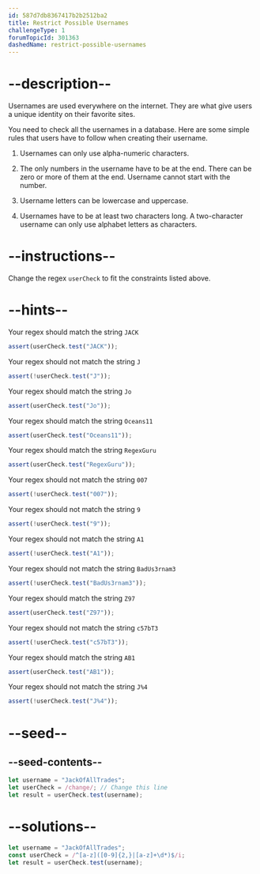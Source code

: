 ```yaml
---
id: 587d7db8367417b2b2512ba2
title: Restrict Possible Usernames
challengeType: 1
forumTopicId: 301363
dashedName: restrict-possible-usernames
---
```


# --description--

Usernames are used everywhere on the internet. They are what give users a unique identity on their favorite sites.

You need to check all the usernames in a database. Here are some simple rules that users have to follow when creating their username.

1. Usernames can only use alpha-numeric characters.

2. The only numbers in the username have to be at the end. There can be zero or more of them at the end. Username cannot start with the number.

3. Username letters can be lowercase and uppercase.

4. Usernames have to be at least two characters long. A two-character username can only use alphabet letters as characters.

# --instructions--

Change the regex `userCheck` to fit the constraints listed above.

# --hints--

Your regex should match the string `JACK`

```js
assert(userCheck.test("JACK"));
```

Your regex should not match the string `J`

```js
assert(!userCheck.test("J"));
```

Your regex should match the string `Jo`

```js
assert(userCheck.test("Jo"));
```

Your regex should match the string `Oceans11`

```js
assert(userCheck.test("Oceans11"));
```

Your regex should match the string `RegexGuru`

```js
assert(userCheck.test("RegexGuru"));
```

Your regex should not match the string `007`

```js
assert(!userCheck.test("007"));
```

Your regex should not match the string `9`

```js
assert(!userCheck.test("9"));
```

Your regex should not match the string `A1`

```js
assert(!userCheck.test("A1"));
```

Your regex should not match the string `BadUs3rnam3`

```js
assert(!userCheck.test("BadUs3rnam3"));
```

Your regex should match the string `Z97`

```js
assert(userCheck.test("Z97"));
```

Your regex should not match the string `c57bT3`

```js
assert(!userCheck.test("c57bT3"));
```

Your regex should match the string `AB1`

```js
assert(userCheck.test("AB1"));
```

Your regex should not match the string `J%4`

```js
assert(!userCheck.test("J%4"));
```

# --seed--

## --seed-contents--

```js
let username = "JackOfAllTrades";
let userCheck = /change/; // Change this line
let result = userCheck.test(username);
```

# --solutions--

```js
let username = "JackOfAllTrades";
const userCheck = /^[a-z]([0-9]{2,}|[a-z]+\d*)$/i;
let result = userCheck.test(username);
```
